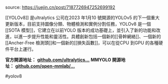 source: https://juejin.cn/post/7187726947252699192

[[YOLOv8]] 是ultralytics 公司在2023 年1月10 號開源的YOLOv5 的下一個重大更新版本，目前支持圖像分類、物體檢測和實例分割任務，YOLOv8 是一個[[SOTA 模型]]，它建立在以前YOLO 版本的成功基礎上，並引入了新的功能和改進，以進一步提升性能和靈活性。具體創新包括一個新的[[骨幹網絡]]、一個新的[[Ancher-Free 檢測頭]]和一個新的[[損失函數]]，可以在從CPU 到GPU 的各種硬件平台上運行。

**官方開源地址：** **[github.com/ultralytics…](https://link.juejin.cn/?target=https%3A%2F%2Fgithub.com%2Fultralytics%2Fultralytics "https://github.com/ultralytics/ultralytics")**
**MMYOLO 開源地址：** **[github.com/open-mmlab/…](https://link.juejin.cn/?target=https%3A%2F%2Fgithub.com%2Fopen-mmlab%2Fmmyolo%2Fblob%2Fdev%2Fconfigs%2Fyolov8%2F "https://github.com/open-mmlab/mmyolo/blob/dev/configs/yolov8/")**

#yolov8 